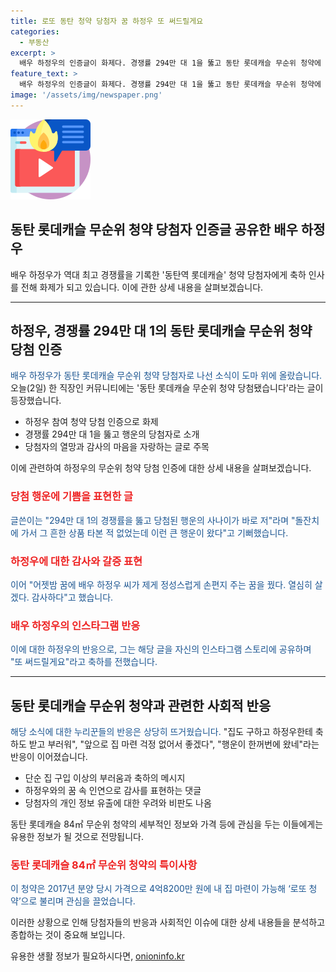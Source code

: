 ```yaml
---
title: 로또 동탄 청약 당첨자 꿈 하정우 또 써드릴게요
categories:
  - 부동산
excerpt: >
  배우 하정우의 인증글이 화제다. 경쟁률 294만 대 1을 뚫고 동탄 롯데캐슬 무순위 청약에 당첨된 이야기다. 당첨자가 하정우에게 근무하지 않는다는 축하도 받는 등 눈길을 끈다. 하정우는 당첨자의 글을 인스타그램에 공유하며 축하를 전하고, 이에 누리꾼들은 부러움을 표했다. 이 인증글에는 당첨자의 신상 정보가 퍼지기도 했다. 로또 청약으로 불리는 동탄역 롯데캐슬은 2017년 분양 당시 84㎡ 무순위 청약이 4억8200만 원에 가능했다.
feature_text: >
  배우 하정우의 인증글이 화제다. 경쟁률 294만 대 1을 뚫고 동탄 롯데캐슬 무순위 청약에 당첨된 이야기다. 당첨자가 하정우에게 근무하지 않는다는 축하도 받는 등 눈길을 끈다. 하정우는 당첨자의 글을 인스타그램에 공유하며 축하를 전하고, 이에 누리꾼들은 부러움을 표했다. 이 인증글에는 당첨자의 신상 정보가 퍼지기도 했다. 로또 청약으로 불리는 동탄역 롯데캐슬은 2017년 분양 당시 84㎡ 무순위 청약이 4억8200만 원에 가능했다.
image: '/assets/img/newspaper.png'
---
```


<p><img src="/assets/img/news.png" alt="rentncar 속보" /></p>

<h2>동탄 롯데캐슬 무순위 청약 당첨자 인증글 공유한 배우 하정우</h2>

<p data-ke-size="size16">배우 하정우가 역대 최고 경쟁률을 기록한 '동탄역 롯데캐슬' 청약 당첨자에게 축하 인사를 전해 화제가 되고 있습니다. 이에 관한 상세 내용을 살펴보겠습니다.</p>

<hr>

<h2>하정우, 경쟁률 294만 대 1의 동탄 롯데캐슬 무순위 청약 당첨 인증</h2>

<p><span style="color: #1a5490;">배우 하정우가 동탄 롯데캐슬 무순위 청약 당첨자로 나선 소식이 도마 위에 올랐습니다.</span> 오늘(2일) 한 직장인 커뮤니티에는 '동탄 롯데캐슬 무순위 청약 당첨됐습니다'라는 글이 등장했습니다.</p>

<ul>
  <li>하정우 참여 청약 당첨 인증으로 화제</li>
  <li>경쟁률 294만 대 1을 뚫고 행운의 당첨자로 소개</li>
  <li>당첨자의 열망과 감사의 마음을 자랑하는 글로 주목</li>
</ul>

<p data-ke-size="size16">이에 관련하여 하정우의 무순위 청약 당첨 인증에 대한 상세 내용을 살펴보겠습니다.</p>

<h3><b><span style="color: #ee2323;">당첨 행운에 기쁨을 표현한 글</span></b></h3>

<p><span style="color: #1a5490;">글쓴이는 "294만 대 1의 경쟁률을 뚫고 당첨된 행운의 사나이가 바로 저"라며 "돌잔치에 가서 그 흔한 상품 타본 적 없었는데 이런 큰 행운이 왔다"고 기뻐했습니다.</span></p>

<h3><b><span style="color: #ee2323;">하정우에 대한 감사와 갈증 표현</span></b></h3>

<p><span style="color: #1a5490;">이어 "어젯밤 꿈에 배우 하정우 씨가 제게 정성스럽게 손편지 주는 꿈을 꿨다. 열심히 살겠다. 감사하다"고 했습니다.</span></p>

<h3><b><span style="color: #ee2323;">배우 하정우의 인스타그램 반응</span></b></h3>

<p><span style="color: #1a5490;">이에 대한 하정우의 반응으로, 그는 해당 글을 자신의 인스타그램 스토리에 공유하며 "또 써드릴게요"라고 축하를 전했습니다.</span></p>

<hr>

<h2>동탄 롯데캐슬 무순위 청약과 관련한 사회적 반응</h2>

<p><span style="color: #1a5490;">해당 소식에 대한 누리꾼들의 반응은 상당히 뜨거웠습니다.</span> "집도 구하고 하정우한테 축하도 받고 부러워", "앞으로 집 마련 걱정 없어서 좋겠다", "행운이 한꺼번에 왔네"라는 반응이 이어졌습니다.</p>

<ul>
  <li>단순 집 구입 이상의 부러움과 축하의 메시지</li>
  <li>하정우와의 꿈 속 인연으로 감사를 표현하는 댓글</li>
  <li>당첨자의 개인 정보 유출에 대한 우려와 비판도 나옴</li>
</ul>

<p data-ke-size="size16">동탄 롯데캐슬 84㎡ 무순위 청약의 세부적인 정보와 가격 등에 관심을 두는 이들에게는 유용한 정보가 될 것으로 전망됩니다.</p>

<h3><b><span style="color: #ee2323;">동탄 롯데캐슬 84㎡ 무순위 청약의 특이사항</span></b></h3>

<p><span style="color: #1a5490;">이 청약은 2017년 분양 당시 가격으로 4억8200만 원에 내 집 마련이 가능해 ‘로또 청약’으로 불리며 관심을 끌었습니다.</span></p>

<p data-ke-size="size16">이러한 상황으로 인해 당첨자들의 반응과 사회적인 이슈에 대한 상세 내용들을 분석하고 종합하는 것이 중요해 보입니다.</p>
유용한 생활 정보가 필요하시다면, <a href="https://onioninfo.kr" rel="dofollow">onioninfo.kr</a>



